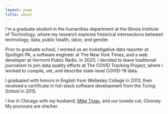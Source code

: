 ```yaml
---
layout: page
title: about
---
```


I'm a graduate student in the humanities department at the Illinois Institute of Technology, where my research explores historical intersections between technology, data, public health, labor, and gender. 

Prior to graduate school, I worked as an investigative data reporter at Spotlight PA, a software engineer at The New York Times, and a web developer at Vermont Public Radio. In 2020, I decided to leave traditional journalism to join data quality efforts at The COVID Tracking Project, where I worked to compile, vet, and describe state-level COVID-19 data.

I graduated with honors in English from Wellesley College in 2013, then received a certificate in full-stack software development from the Turing School in 2015.

I live in Chicago with my husband, [Mike Tigas](https://mike.tig.as/), and our tuxedo cat, Clooney. My pronouns are she/her.
